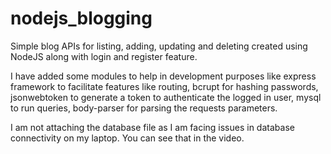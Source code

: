 # nodejs_blogging
Simple blog APIs for listing, adding, updating and deleting created using NodeJS along with login and register feature.

I have added some modules to help in development purposes like express framework to facilitate features like routing, bcrupt for hashing passwords, jsonwebtoken to generate a token to authenticate the logged in user, mysql to run queries, body-parser for parsing the requests parameters.

I am not attaching the database file as I am facing issues in database connectivity on my laptop. You can see that in the video.